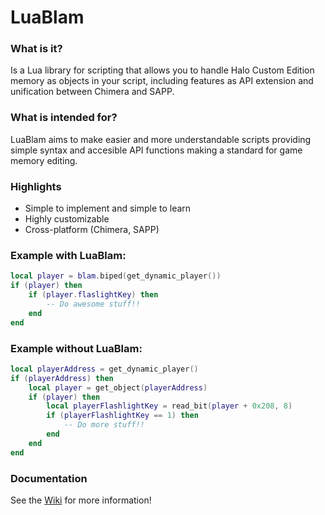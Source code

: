 # LuaBlam

### What is it?

Is a Lua library for scripting that allows you to handle Halo Custom Edition memory as objects in your script, including features as API extension and unification between Chimera and SAPP.

### What is intended for?

LuaBlam aims to make easier and more understandable scripts providing simple syntax and accesible API functions making a standard for game memory editing.

### Highlights

- Simple to implement and simple to learn
- Highly customizable
- Cross-platform (Chimera, SAPP)

### Example with LuaBlam:

```lua
local player = blam.biped(get_dynamic_player())
if (player) then
    if (player.flaslightKey) then
        -- Do awesome stuff!!
    end
end
```

### Example without LuaBlam:

```lua
local playerAddress = get_dynamic_player()
if (playerAddress) then
    local player = get_object(playerAddress)
    if (player) then
        local playerFlashlightKey = read_bit(player + 0x208, 8)
        if (playerFlashlightKey == 1) then
            -- Do more stuff!!
        end
    end
end
```

### Documentation

See the [Wiki](https://github.com/Sledmine/LuaBlam/wiki) for more information!
